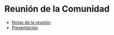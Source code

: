 # Reunión de la Comunidad

- [Notas de la reunión](/reuniones/comunidad.md)
- [Presentación](presentacion.pdf)